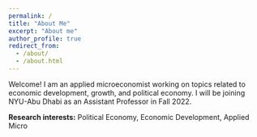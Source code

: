 ```yaml
---
permalink: /
title: "About Me"
excerpt: "About me"
author_profile: true
redirect_from: 
  - /about/
  - /about.html
---
```


Welcome!
I am an applied microeconomist working on topics related to economic development, growth, and political economy. 
I will be joining NYU-Abu Dhabi as an Assistant Professor in Fall 2022.

**Research interests:** Political Economy, Economic Development, Applied Micro


